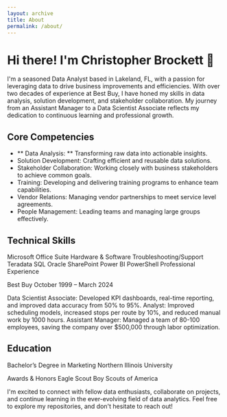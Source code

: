 ```yaml
---
layout: archive
title: About
permalink: /about/
---
```


# Hi there! I'm Christopher Brockett 👋

I'm a seasoned Data Analyst based in Lakeland, FL, with a passion for leveraging data to drive business improvements and efficiencies. With over two decades of experience at Best Buy, I have honed my skills in data analysis, solution development, and stakeholder collaboration. My journey from an Assistant Manager to a Data Scientist Associate reflects my dedication to continuous learning and professional growth.

## Core Competencies

- ** Data Analysis: ** Transforming raw data into actionable insights.
- Solution Development: Crafting efficient and reusable data solutions.
- Stakeholder Collaboration: Working closely with business stakeholders to achieve common goals.
- Training: Developing and delivering training programs to enhance team capabilities.
- Vendor Relations: Managing vendor partnerships to meet service level agreements.
- People Management: Leading teams and managing large groups effectively.

## Technical Skills

Microsoft Office Suite
Hardware & Software Troubleshooting/Support
Teradata
SQL
Oracle
SharePoint
Power BI
PowerShell
Professional Experience

Best Buy
October 1999 – March 2024

Data Scientist Associate: Developed KPI dashboards, real-time reporting, and improved data accuracy from 50% to 95%.
Analyst: Improved scheduling models, increased stops per route by 10%, and reduced manual work by 1000 hours.
Assistant Manager: Managed a team of 80-100 employees, saving the company over $500,000 through labor optimization.

## Education
Bachelor’s Degree in Marketing
Northern Illinois University

Awards & Honors
Eagle Scout
Boy Scouts of America

I'm excited to connect with fellow data enthusiasts, collaborate on projects, and continue learning in the ever-evolving field of data analytics. Feel free to explore my repositories, and don't hesitate to reach out!